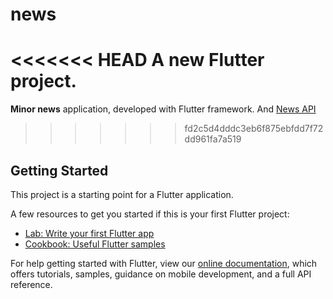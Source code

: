# news

<<<<<<< HEAD
A new Flutter project.
=======
**Minor news** application, developed with Flutter framework. And [News API](https://newsapi.org)
>>>>>>> fd2c5d4dddc3eb6f875ebfdd7f72dd961fa7a519

## Getting Started

This project is a starting point for a Flutter application.

A few resources to get you started if this is your first Flutter project:

- [Lab: Write your first Flutter app](https://flutter.dev/docs/get-started/codelab)
- [Cookbook: Useful Flutter samples](https://flutter.dev/docs/cookbook)

For help getting started with Flutter, view our
[online documentation](https://flutter.dev/docs), which offers tutorials,
samples, guidance on mobile development, and a full API reference.
